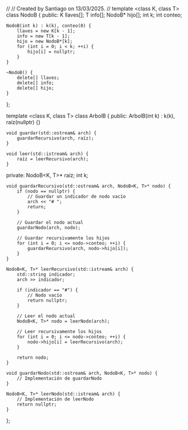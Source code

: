 //
// Created by Santiago on 13/03/2025.
//
template <class K, class T>
class NodoB {
public:
    K llaves[];
    T info[];
    NodoB* hijo[];
    int k;
    int conteo;

    NodoB(int k) : k(k), conteo(0) {
        llaves = new K[k - 1];
        info = new T[k - 1];
        hijo = new NodoB*[k];
        for (int i = 0; i < k; ++i) {
            hijo[i] = nullptr;
        }
    }

    ~NodoB() {
        delete[] llaves;
        delete[] info;
        delete[] hijo;
    }
};

template <class K, class T>
class ArbolB {
public:
    ArbolB(int k) : k(k), raíz(nullptr) {}

    void guardar(std::ostream& arch) {
        guardarRecursivo(arch, raíz);
    }

    void leer(std::istream& arch) {
        raíz = leerRecursivo(arch);
    }

private:
    NodoB<K, T>* raíz;
    int k;

    void guardarRecursivo(std::ostream& arch, NodoB<K, T>* nodo) {
        if (nodo == nullptr) {
            // Guardar un indicador de nodo vacío
            arch << "# ";
            return;
        }

        // Guardar el nodo actual
        guardarNodo(arch, nodo);

        // Guardar recursivamente los hijos
        for (int i = 0; i <= nodo->conteo; ++i) {
            guardarRecursivo(arch, nodo->hijo[i]);
        }
    }

    NodoB<K, T>* leerRecursivo(std::istream& arch) {
        std::string indicador;
        arch >> indicador;

        if (indicador == "#") {
            // Nodo vacío
            return nullptr;
        }

        // Leer el nodo actual
        NodoB<K, T>* nodo = leerNodo(arch);

        // Leer recursivamente los hijos
        for (int i = 0; i <= nodo->conteo; ++i) {
            nodo->hijo[i] = leerRecursivo(arch);
        }

        return nodo;
    }

    void guardarNodo(std::ostream& arch, NodoB<K, T>* nodo) {
        // Implementación de guardarNodo
    }

    NodoB<K, T>* leerNodo(std::istream& arch) {
        // Implementación de leerNodo
        return nullptr;
    }
};